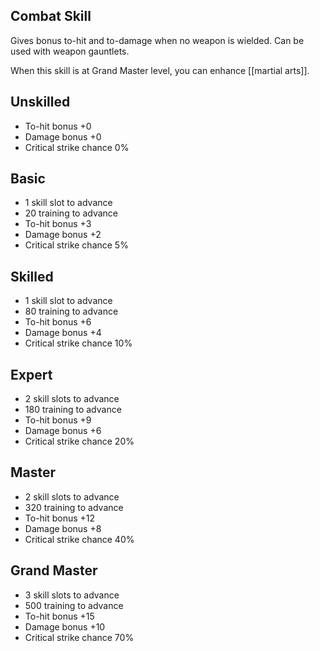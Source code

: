 ## Combat Skill

Gives bonus to-hit and to-damage when no weapon is wielded. Can be used with weapon gauntlets.

When this skill is at Grand Master level, you can enhance [[martial arts]].

## Unskilled

* To-hit bonus +0
* Damage bonus +0
* Critical strike chance 0%

## Basic

* 1 skill slot to advance
* 20 training to advance
* To-hit bonus +3
* Damage bonus +2
* Critical strike chance 5%

## Skilled

* 1 skill slot to advance
* 80 training to advance
* To-hit bonus +6
* Damage bonus +4
* Critical strike chance 10%

## Expert

* 2 skill slots to advance
* 180 training to advance
* To-hit bonus +9
* Damage bonus +6
* Critical strike chance 20%

## Master

* 2 skill slots to advance
* 320 training to advance
* To-hit bonus +12
* Damage bonus +8
* Critical strike chance 40%

## Grand Master

* 3 skill slots to advance
* 500 training to advance
* To-hit bonus +15
* Damage bonus +10
* Critical strike chance 70%
